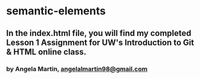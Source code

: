 # semantic-elements
## In the index.html file, you will find my completed Lesson 1 Assignment for UW's Introduction to Git & HTML online class.
### by Angela Martin, angelalmartin98@gmail.com
